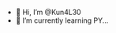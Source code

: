 - 👋 Hi, I’m @Kun4L30
- 🌱 I’m currently learning PY...

<!---
Kun4L30/Kun4L30 is a ✨ special ✨ repository because its `README.md` (this file) appears on your GitHub profile.
You can click the Preview link to take a look at your changes.
--->
